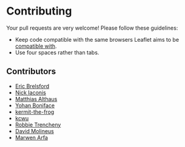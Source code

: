 Contributing
============

Your pull requests are very welcome! Please follow these guidelines:

 * Keep code compatible with the same browsers Leaflet aims to be [compatible
   with](http://leafletjs.com/features.html).
 * Use four spaces rather than tabs.


## Contributors

 * [Eric Brelsford](https://github.com/ebrelsford)
 * [Nick Iaconis](https://github.com/codefox421)
 * [Matthias Althaus](https://github.com/althaus)
 * [Yohan Boniface](https://github.com/yohanboniface)
 * [kermit-the-frog](https://github.com/kermit-the-frog)
 * [kcwu](https://github.com/kcwu)
 * [Robbie Trencheny](https://github.com/robbiet480)
 * [David Molineus](https://github.com/dmolineus)
 * [Marwen Arfa](https://github.com/arfa)
